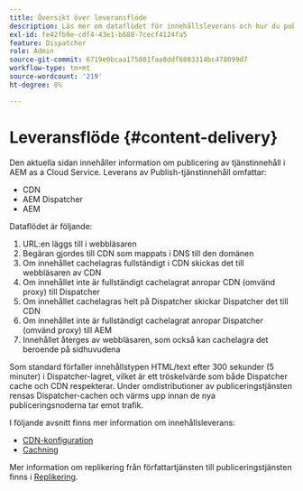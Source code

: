 ```yaml
---
title: Översikt över leveransflöde
description: Läs mer om dataflödet för innehållsleverans och hur du publicerar ditt innehåll
exl-id: fe42fb9e-cdf4-43e1-b688-7cecf4124fa5
feature: Dispatcher
role: Admin
source-git-commit: 6719e0bcaa175081faa8ddf6803314bc478099d7
workflow-type: tm+mt
source-wordcount: '219'
ht-degree: 0%

---
```


# Leveransflöde {#content-delivery}

Den aktuella sidan innehåller information om publicering av tjänstinnehåll i AEM as a Cloud Service. Leverans av Publish-tjänstinnehåll omfattar:

* CDN
* AEM Dispatcher
* AEM

Dataflödet är följande:

1. URL:en läggs till i webbläsaren
1. Begäran gjordes till CDN som mappats i DNS till den domänen
1. Om innehållet cachelagras fullständigt i CDN skickas det till webbläsaren av CDN
1. Om innehållet inte är fullständigt cachelagrat anropar CDN (omvänd proxy) till Dispatcher
1. Om innehållet cachelagras helt på Dispatcher skickar Dispatcher det till CDN
1. Om innehållet inte är fullständigt cachelagrat anropar Dispatcher (omvänd proxy) till AEM
1. Innehållet återges av webbläsaren, som också kan cachelagra det beroende på sidhuvudena

Som standard förfaller innehållstypen HTML/text efter 300 sekunder (5 minuter) i Dispatcher-lagret, vilket är ett tröskelvärde som både Dispatcher cache och CDN respekterar. Under omdistributioner av publiceringstjänsten rensas Dispatcher-cachen och värms upp innan de nya publiceringsnoderna tar emot trafik.

I följande avsnitt finns mer information om innehållsleverans:
* [CDN-konfiguration](/help/implementing/dispatcher/cdn.md)
* [Cachning](/help/implementing/dispatcher/caching.md)


Mer information om replikering från författartjänsten till publiceringstjänsten finns i [Replikering](/help/operations/replication.md).
